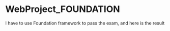 # WebProject_FOUNDATION
I have to use Foundation framework to pass the exam, and here is the result
